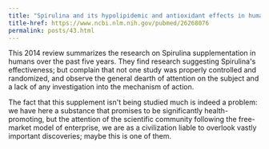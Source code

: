```yaml
---
title: "Spirulina and its hypolipidemic and antioxidant effects in humans: a systematic review"
title-href: https://www.ncbi.nlm.nih.gov/pubmed/26268076
permalink: posts/43.html
---
```


This 2014 review summarizes the research on Spirulina supplementation in humans over the past five years. They find research suggesting Spirulina's effectiveness; but complain that not one study was properly controlled and randomized, and observe the general dearth of attention on the subject and a lack of any investigation into the mechanism of action.

The fact that this supplement isn't being studied much is indeed a problem: we have here a substance that promises to be significantly health-promoting, but the attention of the scientific community following the free-market model of enterprise, we are as a civilization liable to overlook vastly important discoveries; maybe this is one of them.